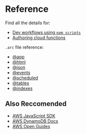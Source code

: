 # Reference

Find all the details for:

- [Dev workflows using `npm scripts`](/reference/npm-run-scripts)
- [Authoring cloud functions](/reference/functions)

`.arc` file reference:

- [@app](/reference/app)
- [@html](/reference/html)
- [@json](/reference/json)
- [@events](/reference/events)
- [@scheduled](/reference/scheduled)
- [@tables](/reference/tables)
- [@indexes](/reference/indexes)

## Also Reccomended

- [AWS JavaScript SDK](http://docs.aws.amazon.com/AWSJavaScriptSDK/latest/top-level-namespace.html)
- [AWS DynamoDB Docs](https://aws.amazon.com/documentation/dynamodb/)
- [AWS Open Guides](https://github.com/open-guides/og-aws)
